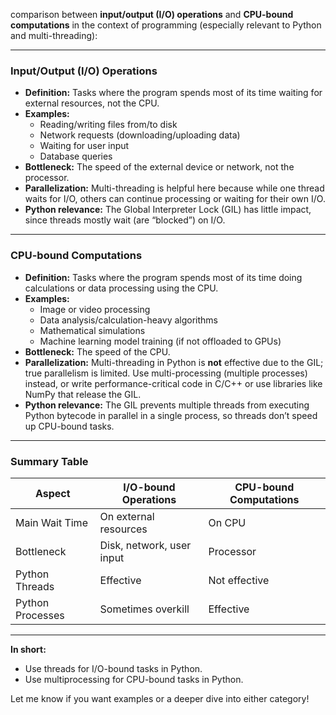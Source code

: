 comparison between **input/output (I/O) operations** and **CPU-bound computations** in the context of programming (especially relevant to Python and multi-threading):

---

### Input/Output (I/O) Operations

- **Definition:** Tasks where the program spends most of its time waiting for external resources, not the CPU.
- **Examples:**
  - Reading/writing files from/to disk
  - Network requests (downloading/uploading data)
  - Waiting for user input
  - Database queries
- **Bottleneck:** The speed of the external device or network, not the processor.
- **Parallelization:** Multi-threading is helpful here because while one thread waits for I/O, others can continue processing or waiting for their own I/O.
- **Python relevance:** The Global Interpreter Lock (GIL) has little impact, since threads mostly wait (are “blocked”) on I/O.

---

### CPU-bound Computations

- **Definition:** Tasks where the program spends most of its time doing calculations or data processing using the CPU.
- **Examples:**
  - Image or video processing
  - Data analysis/calculation-heavy algorithms
  - Mathematical simulations
  - Machine learning model training (if not offloaded to GPUs)
- **Bottleneck:** The speed of the CPU.
- **Parallelization:** Multi-threading in Python is **not** effective due to the GIL; true parallelism is limited. Use multi-processing (multiple processes) instead, or write performance-critical code in C/C++ or use libraries like NumPy that release the GIL.
- **Python relevance:** The GIL prevents multiple threads from executing Python bytecode in parallel in a single process, so threads don’t speed up CPU-bound tasks.

---

### Summary Table

| Aspect           | I/O-bound Operations         | CPU-bound Computations         |
|------------------|-----------------------------|-------------------------------|
| Main Wait Time   | On external resources       | On CPU                        |
| Bottleneck       | Disk, network, user input   | Processor                     |
| Python Threads   | Effective                   | Not effective                 |
| Python Processes | Sometimes overkill          | Effective                     |

---

**In short:**  
- Use threads for I/O-bound tasks in Python.  
- Use multiprocessing for CPU-bound tasks in Python.

Let me know if you want examples or a deeper dive into either category!
